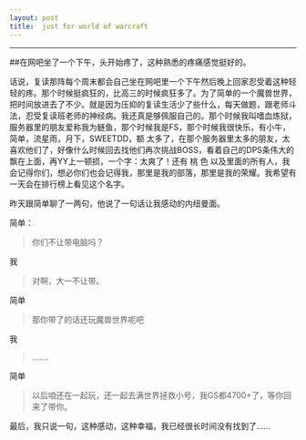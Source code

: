 ```yaml
---
layout: post
title:  just for world of warcraft
---
```

* * *
##在网吧坐了一个下午，头开始疼了，这种熟悉的疼痛感觉挺好的。

话说，复读那阵每个周末都会自己坐在网吧里一个下午然后晚上回家忍受着这种轻轻的疼。那个时候挺疯狂的，比高三的时候疯狂多了。为了简单的一个魔兽世界，把时间放进去了不少。就是因为压抑的复读生活少了些什么，每天做题，跟老师斗法，忍受复读班老师的神经病。我还真是够佩服自己的。那个时候我叫嗜血炼狱，服务器里的朋友爱称我为鲢鱼，那个时候我是FS，那个时候我很快乐，有小牛，简单，流星雨，月下，SWEETDD，额 太多了，在那个服务器里太多的朋友，太喜欢他们了，好像什么时候回去找他们再次挑战BOSS，看着自己的DPS条伟大的飘在上面，再YY上一顿损，一个字：太爽了！还有 桃 色 以及里面的所有人，我会记得你们，想必你们也会记得我，那里是我的部落，那里是我的荣耀。我希望有一天会在排行榜上看见这个名字。

昨天跟简单聊了一两句，他说了一句话让我感动的内纽曼面。

简单：
>你们不让带电脑吗？

我
>对啊，大一不让带。

简单
>那你带了的话还玩魔兽世界呢吧

我
>.......

简单
>以后咱还在一起玩，还一起去满世界拯救小号，我GS都4700+了，等你回来了带你。

最后，我只说一句，这种感动，这种幸福，我已经很长时间没有找到了......
